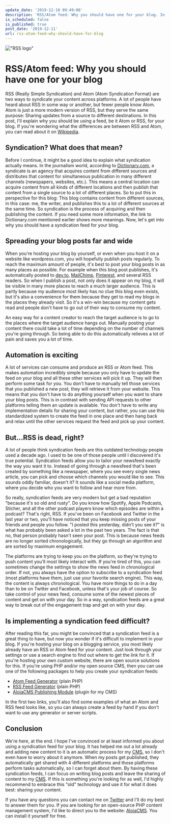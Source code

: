 ```yaml
---
update_date: '2019-12-10 09:49:08'
description: 'RSS/Atom feed: Why you should have one for your blog. In this post I talk about why you should have syndication feeds for your blog. You can easily and quickly share your content to many different platforms without doing any of the work yourself.'
is_scheduled: false
is_published: true
post_date: '2019-12-11'
url: rss-atom-feed-why-should-have-for-blog
---
```

!["RSS logo"](/images/articles/rss-logo.png)
# RSS/Atom feed: Why you should have one for your blog
RSS (Really Simple Syndication) and Atom (Atom Syndication Format) are two ways to syndicate your content across platforms. A lot of people have heard about RSS in some way or another, but fewer people know Atom. Atom is just a more modern version of RSS, but they serve the same purpose: Sharing updates from a source to different destinations. In this post, I'll explain why you should be using a feed, be it Atom or RSS, for your blog. If you're wondering what the differences are between RSS and Atom, you can read about it on [Wikipedia](https://en.wikipedia.org/wiki/Atom_(Web_standard)#Atom_compared_to_RSS_2.0).

## Syndication? What does that mean?
Before I continue, it might be a good idea to explain what syndication actually means. In the journalism world, according to [Dictionary.com](https://www.dictionary.com/browse/syndication?s=t), a syndicate is an agency that acquires content from different sources and distributes that content for simultaneous publication in many different channels (newspapers, websites, etc.). This means a central location can acquire content from all kinds of different locations and then publish that content from a single source to a lot of different places. So to put this in perspective for this blog: This blog contains content from different sources, in this case: me, the writer, and publishes this to a lot of different sources at the same time. So syndication is the process of acquiring and then publishing the content. If you need some more information, the link to Dictionary.com mentioned earlier shows more meanings. Now, let's get into why you should have a syndication feed for your blog.

## Spreading your blog posts far and wide
When you're hosting your blog by yourself, or even when you host it on a website like wordpress.com, you will hopefully publish posts regularly. To reach the maximum amount of people, it's best to post your blog posts in as many places as possible. For example when this blog post publishes, it's automatically posted to [dev.to](https://dev.to/roelofjanelsinga), [MailChimp](https://mailchi.mp/d405013025c9/roelofjanelsinga), [Pinterest](https://nl.pinterest.com/roelofelsinga/blog-posts/), and several RSS readers. So when I publish a post, not only does it appear on my blog, it will be visible in many more places to reach a much larger audience. This is partly because my audience most likely has no clue this blog even exists, but it's also a convenience for them because they get to read my blogs in the places they already visit. So it's a win-win because my content gets read and people don't have to go out of their way to consume my content. 

An easy way for a content creator to reach the target audience is to go to the places where the target audience hangs out. Manually posting your content there could take a lot of time depending on the number of channels you're going through. So being able to do this automatically relieves a lot of pain and saves you a lot of time.

## Automation is exciting
A lot of services can consume and produce an RSS or Atom feed. This makes automation incredibly simple because you only have to update the feed on your blog and all these other services will pick it up. They will then perform some task for you. You don't have to manually tell those services that you published a new post, they will retrieve it from your website. This means that you don't have to do anything yourself when you want to share your blog posts. This is in contrast with sending API requests to other platforms telling them an update is available. You don't have to write any implementation details for sharing your content, but rather, you can use this standardized system to create the feed in one place and then hang back and relax until the other services request the feed and pick up your content. 

## But...RSS is dead, right?
A lot of people think syndication feeds are this outdated technology people used a decade ago. I used to be one of those people until I discovered it's true potential. Syndication feeds allow you to tailor your newsfeed exactly the way you want it to. Instead of going through a newsfeed that's been created by something like a newspaper, where you see every single news article, you can pick and choose which channels you would like to see. This sounds oddly familiar, doesn't it? It sounds like a social media platform, where you decide who you want to follow and hear more from. 

So really, syndication feeds are very modern but get a bad reputation "because it's so old and rusty". Do you know how Spotify, Apple Podcasts, Sticher, and all the other podcast players know which episodes are within a podcast? That's right, RSS. If you've been on Facebook and Twitter in the last year or two, you'll have noticed that you keep missing posts of your friends and people you follow. "I posted this yesterday, didn't you see it?" is what has probably been asked a lot in the past two years. The fact is that no, that person probably hasn't seen your post. This is because news feeds are no longer sorted chronologically, but they go through an algorithm and are sorted by maximum engagement. 

The platforms are trying to keep you on the platform, so they're trying to push content you'll most likely interact with. If you're tired of this, you can sometimes change the settings to show the news feed in chronological order. If not, you always have the option to subscribe to a syndication feed (most platforms have them, just use your favorite search engine). This way, the content is always chronological. You have more things to do in a day than to be on Twitter and Facebook, unless that's your job of course. So take control of your news feed, consume some of the newest pieces of content and get on with your day. So in a way, syndication feeds are a great way to break out of the engagement trap and get on with your day.

## Is implementing a syndication feed difficult?
After reading this far, you might be convinced that a syndication feed is a great thing to have, but now you wonder if it's difficult to implement in your blog. If you're hosting your blog on a blogging service, you most likely already have an RSS or Atom feed for your content. Just look through your settings or use a search engine to find out where to get the link for it. If you're hosting your own custom website, there are open source solutions for this. If you're using PHP and/or my open source CMS, then you can use one of the following packages to help you create your syndication feeds:

- [Atom Feed Generator](https://github.com/roelofjan-elsinga/atom-feed-generator) (plain PHP)
- [RSS Feed Generator](https://github.com/roelofjan-elsinga/rss-feed-generator) (plain PHP)
- [AloiaCMS Publishing Module](https://github.com/roelofjan-elsinga/flat-file-cms-publish) (plugin for my CMS)

In the first two links, you'll also find some examples of what an Atom and RSS feed looks like, so you can always create a feed by hand if you don't want to use any generator or server scripts.

## Conclusion
We're here, at the end. I hope I've convinced or at least informed you about using a syndication feed for your blog. It has helped me out a lot already and adding new content to it is an automatic process for my [CMS](https://aloiacms.com), so I don't even have to worry about it anymore. When my posts get published, they automatically get shared with 4 different platforms and those platforms perform tasks automatically, so I can forget about them. By having these syndication feeds, I can focus on writing blog posts and leave the sharing of content to my [CMS](https://aloiacms.com). If this is something you're looking for as well, I'd highly recommend to embrace this "old" technology and use it for what it does best: sharing your content.

If you have any questions you can contact me on [Twitter](https://twitter.com/RJElsinga) and I'll do my best to answer them for you. If you are looking for an open-source PHP content management system, I'd like to direct you to the website: [AloiaCMS](https://aloiacms.com). You can install it yourself for free.